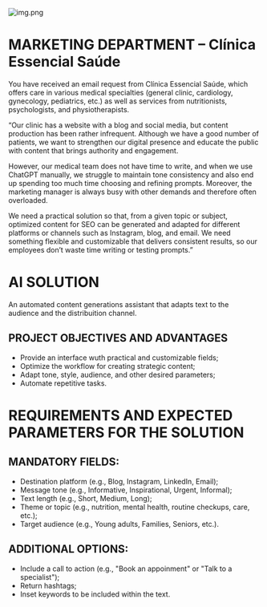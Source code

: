 ![img.png](C:\Users\Guilherme\Documents\repos\u_llm\img.png)

# MARKETING DEPARTMENT – Clínica Essencial Saúde

You have received an email request from Clínica Essencial Saúde, which offers care in various medical specialties (general clinic, cardiology, gynecology, pediatrics, etc.) as well as services from nutritionists, psychologists, and physiotherapists.

“Our clinic has a website with a blog and social media, but content production has been rather infrequent. Although we have a good number of patients, we want to strengthen our digital presence and educate the public with content that brings authority and engagement.

However, our medical team does not have time to write, and when we use ChatGPT manually, we struggle to maintain tone consistency and also end up spending too much time choosing and refining prompts. Moreover, the marketing manager is always busy with other demands and therefore often overloaded.

We need a practical solution so that, from a given topic or subject, optimized content for SEO can be generated and adapted for different platforms or channels such as Instagram, blog, and email.
We need something flexible and customizable that delivers consistent results, so our employees don’t waste time writing or testing prompts.”

# AI SOLUTION

An automated content generations assistant that adapts text to the audience and the distribuition channel.

## PROJECT OBJECTIVES AND ADVANTAGES

- Provide an interface wuth practical and customizable fields;
- Optimize the workflow for creating strategic content;
- Adapt tone, style, audience, and other desired parameters;
- Automate repetitive tasks.

# REQUIREMENTS AND EXPECTED PARAMETERS FOR THE SOLUTION

## MANDATORY FIELDS:

- Destination platform (e.g., Blog, Instagram, LinkedIn, Email);
- Message tone (e.g., Informative, Inspirational, Urgent, Informal);
- Text length (e.g., Short, Medium, Long);
- Theme or topic (e.g., nutrition, mental health, routine checkups, care, etc.);
- Target audience (e.g., Young adults, Families, Seniors, etc.).

## ADDITIONAL OPTIONS:

- Include a call to action (e.g., "Book an appoinment" or "Talk to a specialist");
- Return hashtags;
- Inset keywords to be included within the text.